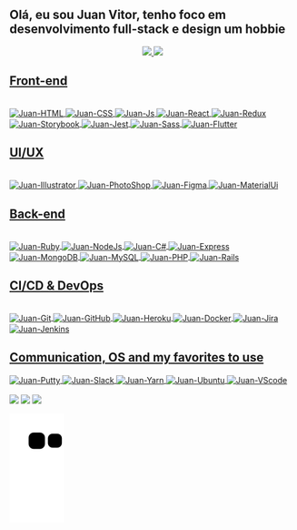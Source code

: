 ## Olá, eu sou Juan Vitor, tenho foco em desenvolvimento full-stack e design um hobbie

<div align="center">
  <a href="https://github.com/bleckcat">
  <img height="180em" src="https://github-readme-stats.vercel.app/api?username=bleckcat&show_icons=true&theme=dracula&include_all_commits=true&count_private=true"/>
  <img height="180em" src="https://github-readme-stats.vercel.app/api/top-langs/?username=bleckcat&layout=compact&langs_count=7&theme=dracula"/>
</div>

## Front-end
<div style="display: inline_block"><br>
  <img align="center" alt="Juan-HTML" height="30" width="40" src="https://cdn.jsdelivr.net/gh/devicons/devicon/icons/html5/html5-plain.svg" />
  <img align="center" alt="Juan-CSS" height="30" width="40" src="https://cdn.jsdelivr.net/gh/devicons/devicon/icons/css3/css3-plain-wordmark.svg" />
  <img align="center" alt="Juan-Js" height="30" width="40" src="https://cdn.jsdelivr.net/gh/devicons/devicon/icons/javascript/javascript-plain.svg" />
  <img align="center" alt="Juan-React" height="30" width="40" src="https://cdn.jsdelivr.net/gh/devicons/devicon/icons/react/react-original.svg" />
  <img align="center" alt="Juan-Redux" height="30" width="40" src="https://cdn.jsdelivr.net/gh/devicons/devicon/icons/redux/redux-original.svg" />
  <img align="center" alt="Juan-Storybook" height="30" width="40" src="https://cdn.jsdelivr.net/gh/devicons/devicon/icons/storybook/storybook-original.svg" />
  <img align="center" alt="Juan-Jest" height="30" width="40" src="https://cdn.jsdelivr.net/gh/devicons/devicon/icons/jest/jest-plain.svg" />
  <img align="center" alt="Juan-Sass" height="30" width="40" src="https://cdn.jsdelivr.net/gh/devicons/devicon/icons/sass/sass-original.svg" />
  <img align="center" alt="Juan-Flutter" height="30" width="40" src="https://cdn.jsdelivr.net/gh/devicons/devicon/icons/flutter/flutter-plain.svg" />
</div>

## UI/UX
<div style="display: inline_block"><br>
  <img align="center" alt="Juan-Illustrator" height="30" width="40" src="https://cdn.jsdelivr.net/gh/devicons/devicon/icons/illustrator/illustrator-plain.svg" />
  <img align="center" alt="Juan-PhotoShop" height="30" width="40" src="https://cdn.jsdelivr.net/gh/devicons/devicon/icons/photoshop/photoshop-plain.svg" />
  <img align="center" alt="Juan-Figma" height="30" width="40" src="https://cdn.jsdelivr.net/gh/devicons/devicon/icons/figma/figma-original.svg" />
  <img align="center" alt="Juan-MaterialUi" height="30" width="40" src="https://cdn.jsdelivr.net/gh/devicons/devicon/icons/materialui/materialui-plain.svg" />
</div>
  
## Back-end
<div style="display: inline_block"><br>
  <img align="center" alt="Juan-Ruby" height="30" width="40" src="https://cdn.jsdelivr.net/gh/devicons/devicon/icons/ruby/ruby-plain-wordmark.svg" />
  <img align="center" alt="Juan-NodeJs" height="30" width="40" src="https://cdn.jsdelivr.net/gh/devicons/devicon/icons/nodejs/nodejs-plain.svg" />
  <img align="center" alt="Juan-C#" height="30" width="40" src="https://cdn.jsdelivr.net/gh/devicons/devicon/icons/csharp/csharp-plain.svg" />
  <img align="center" alt="Juan-Express" height="30" width="40" src="https://cdn.jsdelivr.net/gh/devicons/devicon/icons/express/express-original.svg" />
  <img align="center" alt="Juan-MongoDB" height="30" width="40" src="https://cdn.jsdelivr.net/gh/devicons/devicon/icons/mongodb/mongodb-plain.svg" />
  <img align="center" alt="Juan-MySQL" height="30" width="40" src="https://cdn.jsdelivr.net/gh/devicons/devicon/icons/mysql/mysql-original.svg" />
  <img align="center" alt="Juan-PHP" height="30" width="40" src="https://cdn.jsdelivr.net/gh/devicons/devicon/icons/php/php-plain.svg" />
  <img align="center" alt="Juan-Rails" height="30" width="40" src="https://cdn.jsdelivr.net/gh/devicons/devicon/icons/rails/rails-plain.svg" />
</div>

## CI/CD & DevOps
<div style="display: inline_block"><br>
  <img align="center" alt="Juan-Git" height="30" width="40" src="https://cdn.jsdelivr.net/gh/devicons/devicon/icons/git/git-original.svg" />
  <img align="center" alt="Juan-GitHub" height="30" width="40" src="https://cdn.jsdelivr.net/gh/devicons/devicon/icons/github/github-original.svg" />
  <img align="center" alt="Juan-Heroku" height="30" width="40" src="https://cdn.jsdelivr.net/gh/devicons/devicon/icons/heroku/heroku-plain.svg" />
  <img align="center" alt="Juan-Docker" height="30" width="40" src="https://cdn.jsdelivr.net/gh/devicons/devicon/icons/docker/docker-plain.svg" />
  <img align="center" alt="Juan-Jira" height="30" width="40" src="https://cdn.jsdelivr.net/gh/devicons/devicon/icons/jira/jira-plain.svg" />
  <img align="center" alt="Juan-Jenkins" height="30" width="40" src="https://cdn.jsdelivr.net/gh/devicons/devicon/icons/jenkins/jenkins-plain.svg" />
</div>

## Communication, OS and my favorites to use
<div style="display: inline_block">
  <img align="center" alt="Juan-Putty" height="30" width="40" src="https://cdn.jsdelivr.net/gh/devicons/devicon/icons/putty/putty-plain.svg" />
  <img align="center" alt="Juan-Slack" height="30" width="40" src="https://cdn.jsdelivr.net/gh/devicons/devicon/icons/slack/slack-original.svg" />
  <img align="center" alt="Juan-Yarn" height="30" width="40" src="https://cdn.jsdelivr.net/gh/devicons/devicon/icons/yarn/yarn-original.svg" />
  <img align="center" alt="Juan-Ubuntu" height="30" width="40" src="https://cdn.jsdelivr.net/gh/devicons/devicon/icons/ubuntu/ubuntu-plain.svg" />
  <img align="center" alt="Juan-VScode" height="30" width="40" src="https://cdn.jsdelivr.net/gh/devicons/devicon/icons/vscode/vscode-original.svg" />
</div>

<br>

<div> 
  <a href="https://instagram.com/don_juan_art" target="_blank"><img src="https://img.shields.io/badge/-Instagram-%23E4405F?style=for-the-badge&logo=instagram&logoColor=white" target="_blank"></a>
  <a href = "mailto:juanvitor16@hotmail.com"><img src="https://img.shields.io/badge/-Gmail-%23333?style=for-the-badge&logo=gmail&logoColor=white" target="_blank"></a>
  <a href="https://www.linkedin.com/in/juan-vitor-781057167" target="_blank"><img src="https://img.shields.io/badge/-LinkedIn-%230077B5?style=for-the-badge&logo=linkedin&logoColor=white" target="_blank"></a> 
 
  ![Snake animation](https://github.com/bleckcat/bleckcat/blob/output/github-contribution-grid-snake.svg)
 
</div>
